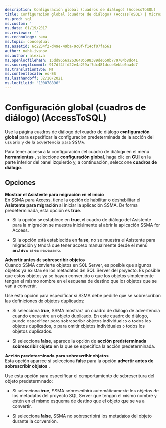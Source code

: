 ```yaml
---
description: Configuración global (cuadros de diálogo) (AccessToSQL)
title: Configuración global (cuadros de diálogo) (AccessToSQL) | Microsoft Docs
ms.prod: sql
ms.custom: ''
ms.date: 01/19/2017
ms.reviewer: ''
ms.technology: ssma
ms.topic: conceptual
ms.assetid: 6c2204f2-d49e-49ba-9c0f-f14cf07fa561
author: nahk-ivanov
ms.author: alexiva
ms.openlocfilehash: 15dd9656a263640b598389de650b779704b8dc41
ms.sourcegitcommit: 917df4ffd22e4a229af7dc481dcce3ebba0aa4d7
ms.translationtype: MT
ms.contentlocale: es-ES
ms.lasthandoff: 02/10/2021
ms.locfileid: "100078896"
---
```

# <a name="global-settings-dialogs-accesstosql"></a>Configuración global (cuadros de diálogo) (AccessToSQL)
Use la página cuadros de diálogo del cuadro de diálogo **configuración global** para especificar la configuración predeterminada de la acción del usuario y de la advertencia para SSMA.  
  
Para tener acceso a la configuración del cuadro de diálogo en el menú **herramientas** , seleccione **configuración global**, haga clic en **GUI** en la parte inferior del panel izquierdo y, a continuación, seleccione **cuadros de diálogo**.  
  
## <a name="options"></a>Opciones  
**Mostrar el Asistente para migración en el inicio**  
En SSMA para Access, tiene la opción de habilitar o deshabilitar el **Asistente para migración** al iniciar la aplicación SSMA. De forma predeterminada, esta opción es **true**.  
  
-   Si la opción se establece en **true**, el cuadro de diálogo del Asistente para la migración se muestra inicialmente al abrir la aplicación SSMA for Access.  
  
-   Si la opción está establecida en **false**, no se muestra el Asistente para migración y tendrá que tener acceso manualmente desde el menú **archivo** si es necesario.  
  
**Advertir antes de sobrescribir objetos**  
Cuando SSMA convierte objetos en SQL Server, es posible que algunos objetos ya existan en los metadatos del SQL Server del proyecto. Es posible que estos objetos ya se hayan convertido o que los objetos simplemente tengan el mismo nombre en el esquema de destino que los objetos que se van a convertir.  
  
Use esta opción para especificar si SSMA debe pedirle que se sobrescriban las definiciones de objetos duplicados:  
  
-   Si selecciona **true**, SSMA mostrará un cuadro de diálogo de advertencia cuando encuentre un objeto duplicado. En este cuadro de diálogo, puede especificar para sobrescribir objetos individuales o todos los objetos duplicados, o para omitir objetos individuales o todos los objetos duplicados.  
  
-   Si selecciona **false**, aparece la opción de **acción predeterminada sobrescribir objeto** en la que se especifica la acción predeterminada.  
  
**Acción predeterminada para sobrescribir objetos**  
Esta opción aparece si selecciona **false** para la opción **advertir antes de sobrescribir objetos** .  
  
Use esta opción para especificar el comportamiento de sobrescritura del objeto predeterminado:  
  
-   Si selecciona **true**, SSMA sobrescribirá automáticamente los objetos de los metadatos del proyecto SQL Server que tengan el mismo nombre y estén en el mismo esquema de destino que el objeto que se va a convertir.  
  
-   Si selecciona **false**, SSMA no sobrescribirá los metadatos del objeto durante la conversión.  
  
